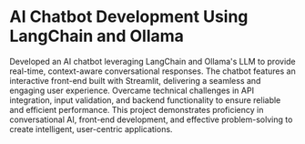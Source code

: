 # AI Chatbot Development Using LangChain and Ollama

Developed an AI chatbot leveraging LangChain and Ollama's LLM to provide real-time, context-aware conversational responses. The chatbot features an interactive front-end built with Streamlit, delivering a seamless and engaging user experience. Overcame technical challenges in API integration, input validation, and backend functionality to ensure reliable and efficient performance. This project demonstrates proficiency in conversational AI, front-end development, and effective problem-solving to create intelligent, user-centric applications.
